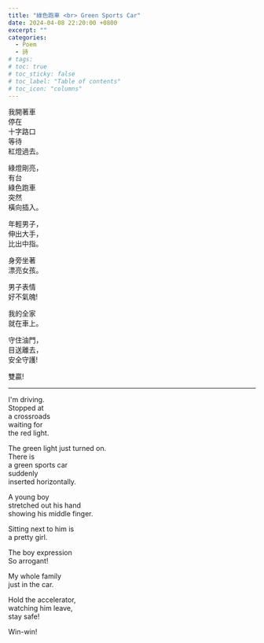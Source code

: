 ```yaml
---
title: "綠色跑車 <br> Green Sports Car"
date: 2024-04-08 22:20:00 +0800
excerpt: ""
categories: 
  - Poem
  - 詩
# tags:
# toc: true
# toc_sticky: false
# toc_label: "Table of contents"
# toc_icon: "columns"
---
```


我開著車  
停在  
十字路口  
等待  
紅燈過去。  

綠燈剛亮，  
有台  
綠色跑車  
突然  
橫向插入。  

年輕男子，  
伸出大手，  
比出中指。  

身旁坐著  
漂亮女孩。  

男子表情  
好不氣魄!  

我的全家  
就在車上。  

守住油門，  
目送離去，  
安全守護!  

雙贏!  

---

I'm driving.  
Stopped at  
a crossroads  
waiting for  
the red light.  

The green light just turned on.  
There is  
a green sports car  
suddenly  
inserted horizontally.  

A young boy  
stretched out his hand  
showing his middle finger.  

Sitting next to him is  
a pretty girl.  

The boy expression  
So arrogant!  

My whole family  
just in the car.  

Hold the accelerator,  
watching him leave,  
stay safe!  

Win-win!  
